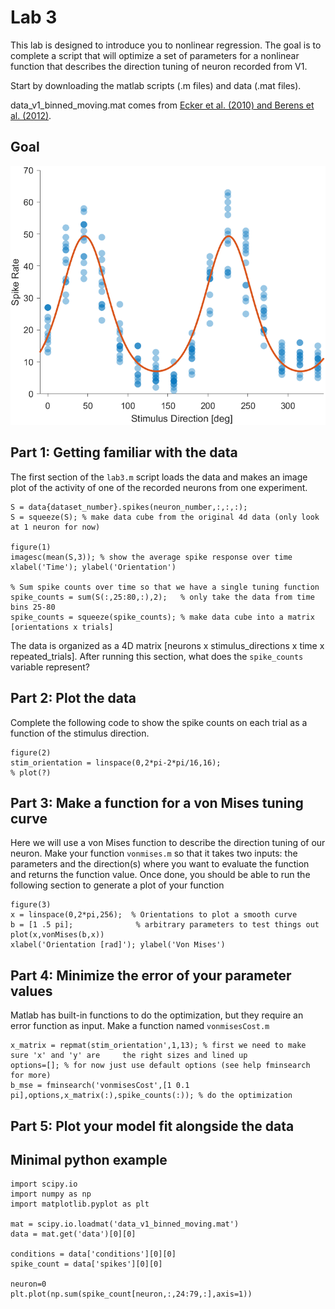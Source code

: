 # Lab 3

This lab is designed to introduce you to nonlinear regression. The goal is to complete a script that will optimize a set of parameters for a nonlinear function that describes the direction tuning of neuron recorded from V1.

Start by downloading the matlab scripts (.m files) and data (.mat files).

data_v1_binned_moving.mat comes from [Ecker et al. (2010) and Berens et al. (2012)](http://bethgelab.org/datasets/v1gratings/).

## Goal

![alt text](https://github.com/stevensonlab/teaching/raw/master/sand/labs/lab3/assets/output.png)

## Part 1: Getting familiar with the data

The first section of the `lab3.m` script loads the data and makes an image plot of the activity of one of the recorded neurons from one experiment.

	S = data{dataset_number}.spikes(neuron_number,:,:,:);
	S = squeeze(S); % make data cube from the original 4d data (only look at 1 neuron for now)

	figure(1)
	imagesc(mean(S,3)); % show the average spike response over time
	xlabel('Time'); ylabel('Orientation')

	% Sum spike counts over time so that we have a single tuning function
	spike_counts = sum(S(:,25:80,:),2);   % only take the data from time bins 25-80
	spike_counts = squeeze(spike_counts); % make data cube into a matrix [orientations x trials]

The data is organized as a 4D matrix [neurons x stimulus_directions x time x repeated_trials]. After running this section, what does the `spike_counts` variable represent?

## Part 2: Plot the data

Complete the following code to show the spike counts on each trial as a function of the stimulus direction.

	figure(2)
	stim_orientation = linspace(0,2*pi-2*pi/16,16);
	% plot(?)

## Part 3: Make a function for a von Mises tuning curve

Here we will use a von Mises function to describe the direction tuning of our neuron. Make your function `vonmises.m` so that it takes two inputs: the parameters and the direction(s) where you want to evaluate the function and returns the function value. Once done, you should be able to run the following section to generate a plot of your function

	figure(3)
	x = linspace(0,2*pi,256);  % Orientations to plot a smooth curve
	b = [1 .5 pi];              % arbitrary parameters to test things out
	plot(x,vonMises(b,x))
	xlabel('Orientation [rad]'); ylabel('Von Mises')


## Part 4: Minimize the error of your parameter values

Matlab has built-in functions to do the optimization, but they require an error function as input. Make a function named `vonmisesCost.m`

	x_matrix = repmat(stim_orientation',1,13); % first we need to make sure 'x' and 'y' are 	the right sizes and lined up
	options=[]; % for now just use default options (see help fminsearch for more)
	b_mse = fminsearch('vonmisesCost',[1 0.1 pi],options,x_matrix(:),spike_counts(:)); % do the optimization

## Part 5: Plot your model fit alongside the data

## Minimal python example

	import scipy.io
	import numpy as np
	import matplotlib.pyplot as plt

	mat = scipy.io.loadmat('data_v1_binned_moving.mat')
	data = mat.get('data')[0][0]

	conditions = data['conditions'][0][0]
	spike_count = data['spikes'][0][0]

	neuron=0
	plt.plot(np.sum(spike_count[neuron,:,24:79,:],axis=1))